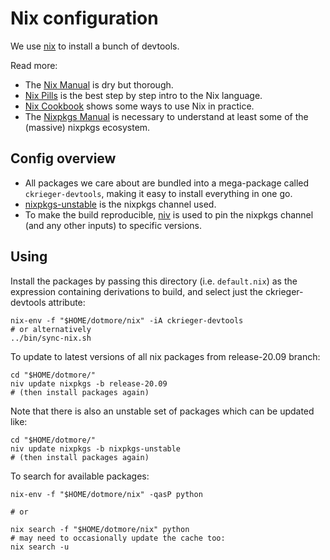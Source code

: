 # Nix configuration

We use [nix](https://nixos.org/) to install a bunch of devtools.

Read more:

* The [Nix Manual](https://nixos.org/nix/manual/) is dry but thorough.
* [Nix Pills](https://nixos.org/nixos/nix-pills/index.html) is the best step by
  step intro to the Nix language.
* [Nix Cookbook](https://nix-cookbook.readthedocs.io/) shows some ways to use
  Nix in practice.
* The [Nixpkgs Manual](https://nixos.org/nixpkgs/manual/) is necessary to
  understand at least some of the (massive) nixpkgs ecosystem.

## Config overview

* All packages we care about are bundled into a mega-package called
  `ckrieger-devtools`, making it easy to install everything in one go.
* [nixpkgs-unstable](https://nixos.org/nixos/packages.html?channel=nixpkgs-unstable)
  is the nixpkgs channel used.
* To make the build reproducible, [niv](https://github.com/nmattia/niv) is used
  to pin the nixpkgs channel (and any other inputs) to specific versions.

## Using

Install the packages by passing this directory (i.e. `default.nix`) as the expression containing derivations to build, and select just the ckrieger-devtools attribute:

``` shell
nix-env -f "$HOME/dotmore/nix" -iA ckrieger-devtools
# or alternatively
../bin/sync-nix.sh
```

To update to latest versions of all nix packages from release-20.09 branch:

``` shell
cd "$HOME/dotmore/"
niv update nixpkgs -b release-20.09
# (then install packages again)
```

Note that there is also an unstable set of packages which can be updated like:

``` shell
cd "$HOME/dotmore/"
niv update nixpkgs -b nixpkgs-unstable
# (then install packages again)
```

To search for available packages:

``` shell
nix-env -f "$HOME/dotmore/nix" -qasP python

# or

nix search -f "$HOME/dotmore/nix" python
# may need to occasionally update the cache too:
nix search -u
```
